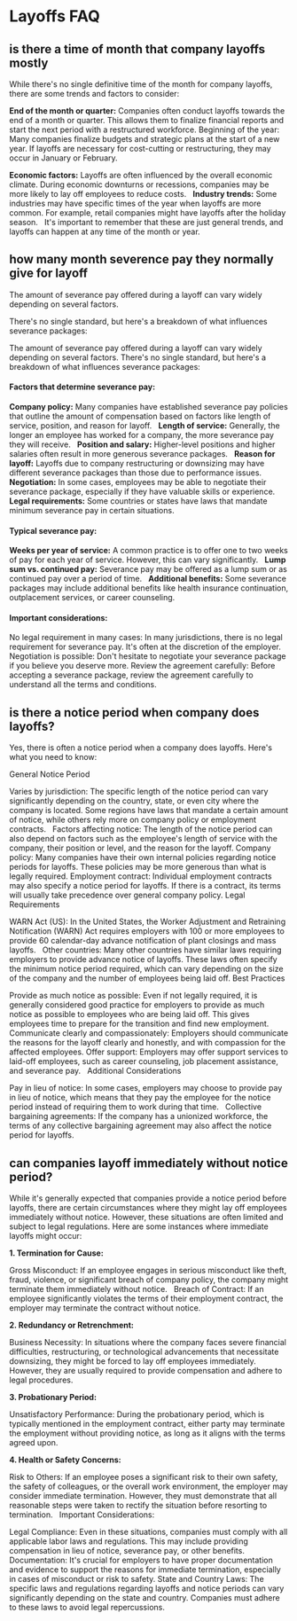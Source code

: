 # Layoffs FAQ

## is there a time of month that company layoffs mostly

While there's no single definitive time of the month for company layoffs, there are some trends and factors to consider:

**End of the month or quarter:** Companies often conduct layoffs towards the end of a month or quarter. This allows them to finalize financial reports and start the next period with a restructured workforce.
Beginning of the year: Many companies finalize budgets and strategic plans at the start of a new year. If layoffs are necessary for cost-cutting or restructuring, they may occur in January or February.

**Economic factors:** Layoffs are often influenced by the overall economic climate. During economic downturns or recessions, companies may be more likely to lay off employees to reduce costs.   
**Industry trends:** Some industries may have specific times of the year when layoffs are more common. For example, retail companies might have layoffs after the holiday season.   
It's important to remember that these are just general trends, and layoffs can happen at any time of the month or year.


## how many month severence pay they normally give for layoff

The amount of severance pay offered during a layoff can vary widely depending on several factors.

There's no single standard, but here's a breakdown of what influences severance packages:

The amount of severance pay offered during a layoff can vary widely depending on several factors. There's no single standard, but here's a breakdown of what influences severance packages:   

#### Factors that determine severance pay:

**Company policy:** Many companies have established severance pay policies that outline the amount of compensation based on factors like length of service, position, and reason for layoff.   
**Length of service:** Generally, the longer an employee has worked for a company, the more severance pay they will receive.   
**Position and salary:** Higher-level positions and higher salaries often result in more generous severance packages.   
**Reason for layoff:** Layoffs due to company restructuring or downsizing may have different severance packages than those due to performance issues.   
**Negotiation:** In some cases, employees may be able to negotiate their severance package, especially if they have valuable skills or experience.   
**Legal requirements:** Some countries or states have laws that mandate minimum severance pay in certain situations.  

#### Typical severance pay:

**Weeks per year of service:**  A common practice is to offer one to two weeks of pay for each year of service. However, this can vary significantly.   
**Lump sum vs. continued pay:** Severance pay may be offered as a lump sum or as continued pay over a period of time.   
**Additional benefits:** Some severance packages may include additional benefits like health insurance continuation, outplacement services, or career counseling.   

#### Important considerations:
No legal requirement in many cases: In many jurisdictions, there is no legal requirement for severance pay. It's often at the discretion of the employer.
Negotiation is possible: Don't hesitate to negotiate your severance package if you believe you deserve more.
Review the agreement carefully: Before accepting a severance package, review the agreement carefully to understand all the terms and conditions.


## is there a notice period when company does layoffs?

Yes, there is often a notice period when a company does layoffs. Here's what you need to know:

General Notice Period

Varies by jurisdiction: The specific length of the notice period can vary significantly depending on the country, state, or even city where the company is located. Some regions have laws that mandate a certain amount of notice, while others rely more on company policy or employment contracts.   
Factors affecting notice: The length of the notice period can also depend on factors such as the employee's length of service with the company, their position or level, and the reason for the layoff.
Company policy: Many companies have their own internal policies regarding notice periods for layoffs. These policies may be more generous than what is legally required.
Employment contract: Individual employment contracts may also specify a notice period for layoffs. If there is a contract, its terms will usually take precedence over general company policy.
Legal Requirements

WARN Act (US): In the United States, the Worker Adjustment and Retraining Notification (WARN) Act requires employers with 100 or more employees to provide 60 calendar-day advance notification of plant closings and mass layoffs.   
Other countries: Many other countries have similar laws requiring employers to provide advance notice of layoffs. These laws often specify the minimum notice period required, which can vary depending on the size of the company and the number of employees being laid off.
Best Practices

Provide as much notice as possible: Even if not legally required, it is generally considered good practice for employers to provide as much notice as possible to employees who are being laid off. This gives employees time to prepare for the transition and find new employment.
Communicate clearly and compassionately: Employers should communicate the reasons for the layoff clearly and honestly, and with compassion for the affected employees.
Offer support: Employers may offer support services to laid-off employees, such as career counseling, job placement assistance, and severance pay.   
Additional Considerations

Pay in lieu of notice: In some cases, employers may choose to provide pay in lieu of notice, which means that they pay the employee for the notice period instead of requiring them to work during that time.   
Collective bargaining agreements: If the company has a unionized workforce, the terms of any collective bargaining agreement may also affect the notice period for layoffs.


## can companies layoff immediately without notice period?

While it's generally expected that companies provide a notice period before layoffs, there are certain circumstances where they might lay off employees immediately without notice. However, these situations are often limited and subject to legal regulations. Here are some instances where immediate layoffs might occur:

**1. Termination for Cause:**

Gross Misconduct: If an employee engages in serious misconduct like theft, fraud, violence, or significant breach of company policy, the company might terminate them immediately without notice.   
Breach of Contract: If an employee significantly violates the terms of their employment contract, the employer may terminate the contract without notice.  


**2. Redundancy or Retrenchment:**

Business Necessity: In situations where the company faces severe financial difficulties, restructuring, or technological advancements that necessitate downsizing, they might be forced to lay off employees immediately. However, they are usually required to provide compensation and adhere to legal procedures.   

**3. Probationary Period:**

Unsatisfactory Performance: During the probationary period, which is typically mentioned in the employment contract, either party may terminate the employment without providing notice, as long as it aligns with the terms agreed upon.   

**4. Health or Safety Concerns:**

Risk to Others: If an employee poses a significant risk to their own safety, the safety of colleagues, or the overall work environment, the employer may consider immediate termination. However, they must demonstrate that all reasonable steps were taken to rectify the situation before resorting to termination.   
Important Considerations:

Legal Compliance: Even in these situations, companies must comply with all applicable labor laws and regulations. This may include providing compensation in lieu of notice, severance pay, or other benefits.
Documentation: It's crucial for employers to have proper documentation and evidence to support the reasons for immediate termination, especially in cases of misconduct or risk to safety.
State and Country Laws: The specific laws and regulations regarding layoffs and notice periods can vary significantly depending on the state and country. Companies must adhere to these laws to avoid legal repercussions.
